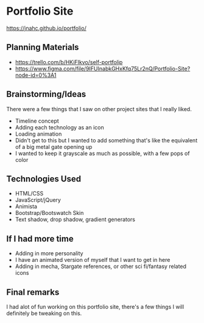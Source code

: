 # Portfolio Site

https://jnahc.github.io/portfolio/

## Planning Materials
* https://trello.com/b/HKiFIkvo/self-portfolip
* https://www.figma.com/file/9IFUInabkGHxKfq75Lr2nQ/Portfolio-Site?node-id=0%3A1

## Brainstorming/Ideas
There were a few things that I saw on other project sites that I really liked. 
* Timeline concept
* Adding each technology as an icon
* Loading animation
 * Didn't get to this but I wanted to add something that's like the equivalent of a big metal gate opening up
* I wanted to keep it grayscale as much as possible, with a few pops of color

## Technologies Used
* HTML/CSS
* JavaScript/jQuery
* Animista
* Bootstrap/Bootswatch Skin
* Text shadow, drop shadow, gradient generators

## If I had more time
* Adding in more personality
 * I have an animated version of myself that I want to get in here
 * Adding in mecha, Stargate references, or other sci fi/fantasy related icons

## Final remarks
I had alot of fun working on this portfolio site, there's a few things I will definitely be tweaking on this.


